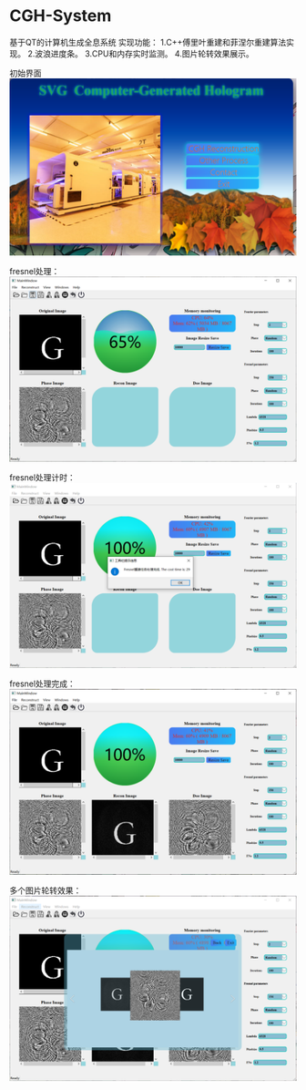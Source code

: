 # CGH-System

基于QT的计算机生成全息系统
实现功能：
1.C++傅里叶重建和菲涅尔重建算法实现。
2.波浪进度条。
3.CPU和内存实时监测。
4.图片轮转效果展示。

初始界面
![image](https://github.com/ccjcv/CGH-System/blob/main/%E6%80%BB%E7%95%8C%E9%9D%A2.PNG)

fresnel处理：
![image](https://github.com/ccjcv/CGH-System/blob/main/fresnel%E5%A4%84%E7%90%86.PNG)

fresnel处理计时：
![image](https://github.com/ccjcv/CGH-System/blob/main/fresnel%E5%A4%84%E7%90%86%E8%AE%A1%E6%97%B6.PNG)

fresnel处理完成：
![image](https://github.com/ccjcv/CGH-System/blob/main/fresnel%E5%A4%84%E7%90%86%E5%AE%8C%E6%88%90.PNG)

多个图片轮转效果：
![image](https://github.com/ccjcv/CGH-System/blob/main/%E5%9B%BE%E7%89%87%E6%97%8B%E8%BD%AC%E7%95%8C%E9%9D%A2.PNG)
